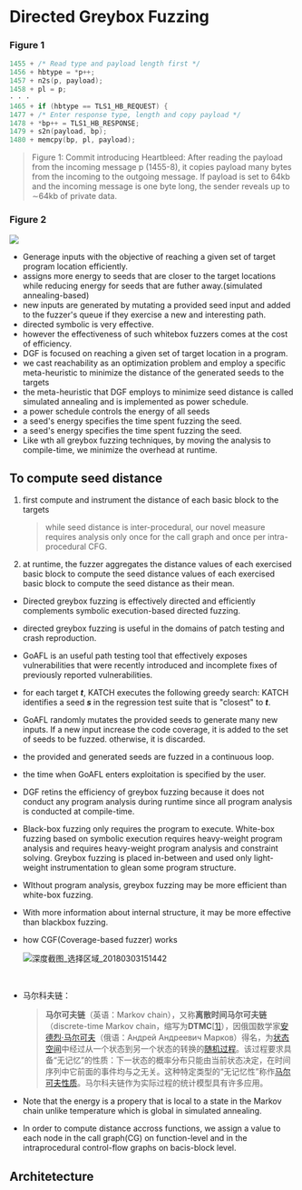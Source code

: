 # Directed Greybox Fuzzing

### Figure 1

```c
1455 + /* Read type and payload length first */
1456 + hbtype = *p++;
1457 + n2s(p, payload);
1458 + pl = p;
· · ·
1465 + if (hbtype == TLS1_HB_REQUEST) {
1477 + /* Enter response type, length and copy payload */
1478 + *bp++ = TLS1_HB_RESPONSE;
1479 + s2n(payload, bp);
1480 + memcpy(bp, pl, payload);
```

> Figure 1: Commit introducing Heartbleed: After reading the payload from the incoming message p (1455-8), it copies payload many bytes from the incoming to the outgoing message. If payload is set to 64kb and the incoming message is one byte long, the sender reveals up to ∼64kb of private data.

### Figure 2

![](http://ww1.sinaimg.cn/large/006AWYXBly1fowitpkcwqj30en099dgc.jpg)



- Generage inputs with the objective of reaching a given set of target program location efficiently.
- assigns more energy to seeds that are closer to the target locations while reducing energy for seeds that are futher away.(simulated annealing-based)
- new inputs are generated by mutating a provided seed input and added to the fuzzer's queue if they exercise a new and interesting path.
- directed symbolic is very effective.
- however the effectiveness of such whitebox fuzzers comes at the cost of efficiency.
- DGF is focused on reaching a given set of target location in a program.
- we cast reachability as an optimization problem and employ a specific meta-heuristic to minimize the distance of the generated seeds to the targets
- the meta-heuristic that DGF employs to minimize seed distance is called simulated annealing and is implemented as power schedule.
- a power schedule controls the energy of all seeds
- a seed's energy specifies the time spent fuzzing the seed.
- a seed's energy specifies the time spent fuzzing the seed.
- Like wth all greybox fuzzing techniques, by moving the analysis to compile-time, we minimize the overhead at runtime.



## To compute seed distance

1. first compute and instrument the distance of each basic block to the targets

   > while seed distance is inter-procedural, our novel measure requires analysis only once for the call graph and once per intra-procedural CFG.

2. at runtime, the fuzzer aggregates the distance values of each exercised basic block to compute the seed distance values of each exercised basic block to compute the seed distance as their mean.

- Directed greybox fuzzing is effectively directed and efficiently complements symbolic execution-based directed fuzzing.

- directed greybox fuzzing is useful in the domains of patch testing and crash reproduction.

- GoAFL is an useful path testing tool that effectively exposes vulnerabilities that were recently introduced and incomplete fixes of previously reported vulnerabilities.

- for each target ***t***, KATCH executes the following greedy search: KATCH identifies a seed ***s*** in the regression test suite that is "closest" to ***t***.

- GoAFL randomly mutates the provided seeds to generate many new inputs. If a new input increase the code coverage, it is added to the set of seeds to be fuzzed. otherwise, it is discarded.

- the provided and generated seeds are fuzzed in a continuous loop.

- the time when GoAFL enters exploitation is specified by the user.

- DGF retins the efficiency of greybox fuzzing because it does not conduct any program analysis during runtime since all program analysis is conducted at compile-time.

- Black-box fuzzing only requires the program to execute. White-box fuzzing based on symbolic execution requires heavy-weight program analysis and requires heavy-weight program analysis and constraint solving. Greybox fuzzing is placed in-between and used only light-weight instrumentation to glean some program structure.

- WIthout program analysis, greybox fuzzing may be more efficient than white-box fuzzing. 

- With more information about internal structure, it may be more effective than blackbox fuzzing.

- how CGF(Coverage-based fuzzer) works

  ![深度截图_选择区域_20180303151442](../../../../home/m4x/my_repo/DGF/Pics/深度截图_选择区域_20180303151442.png)

  ​

- 马尔科夫链：

  > **马尔可夫链**（英语：Markov chain），又称**离散时间马尔可夫链**（discrete-time Markov chain，缩写为**DTMC**[[1\]](https://zh.wikipedia.org/wiki/%E9%A9%AC%E5%B0%94%E5%8F%AF%E5%A4%AB%E9%93%BE#cite_note-1)），因俄国数学家[安德烈·马尔可夫](https://zh.wikipedia.org/wiki/%E9%A9%AC%E5%B0%94%E5%8F%AF%E5%A4%AB)（俄语：Андрей Андреевич Марков）得名，为[状态空间](https://zh.wikipedia.org/wiki/%E7%8B%80%E6%85%8B%E7%A9%BA%E9%96%93_(%E8%A8%88%E7%AE%97%E6%A9%9F%E7%A7%91%E5%AD%B8))中经过从一个状态到另一个状态的转换的[随机过程](https://zh.wikipedia.org/wiki/%E9%9A%8F%E6%9C%BA%E8%BF%87%E7%A8%8B)。该过程要求具备“无记忆”的性质：下一状态的概率分布只能由当前状态决定，在时间序列中它前面的事件均与之无关。这种特定类型的“无记忆性”称作[马尔可夫性质](https://zh.wikipedia.org/wiki/%E9%A6%AC%E5%8F%AF%E5%A4%AB%E6%80%A7%E8%B3%AA)。马尔科夫链作为实际过程的统计模型具有许多应用。

- Note that the energy is a propery that is local to a state in the Markov chain unlike temperature which is global in simulated annealing.

- In order to compute distance accross functions, we assign a value to each node in the call graph(CG) on function-level and in the intraprocedural control-flow graphs on bacis-block level.


## Architetecture

